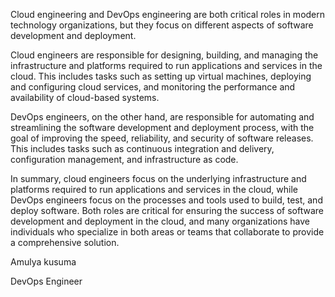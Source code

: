 Cloud engineering and DevOps engineering are both critical roles in modern technology organizations, but they focus on different aspects of software development and deployment.

Cloud engineers are responsible for designing, building, and managing the infrastructure and platforms required to run applications and services in the cloud. This includes tasks such as setting up virtual machines, deploying and configuring cloud services, and monitoring the performance and availability of cloud-based systems.

DevOps engineers, on the other hand, are responsible for automating and streamlining the software development and deployment process, with the goal of improving the speed, reliability, and security of software releases. This includes tasks such as continuous integration and delivery, configuration management, and infrastructure as code.

In summary, cloud engineers focus on the underlying infrastructure and platforms required to run applications and services in the cloud, while DevOps engineers focus on the processes and tools used to build, test, and deploy software. Both roles are critical for ensuring the success of software development and deployment in the cloud, and many organizations have individuals who specialize in both areas or teams that collaborate to provide a comprehensive solution.


Amulya kusuma

DevOps Engineer